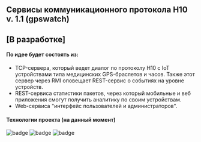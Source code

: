 ## **Сервисы коммуникационного протокола H10 v. 1.1 (gpswatch)** ## 
## [В разработке] ##
#### По идее будет состоять из: ####
+ TCP-сервера, который ведет диалог по протоколу H10 с IoT устройствами типа медицинских GPS-браслетов и часов.
Также этот сервер через RMI оповещает REST-сервис о событиях на уровне устройств.
+ REST-сервиса статистики пакетов, через который мобильные и веб приложения смогут получить аналитику по своим устройствам.
+ Web-сервиса "интерфейс пользователей и администраторов".
#### Технологии проекта (на данный момент) ####
![badge](https://img.shields.io/badge/H2.database-1.4-blue)
![badge](https://img.shields.io/badge/Java-11-green)
![badge](https://img.shields.io/badge/Maven-3.6-green)
